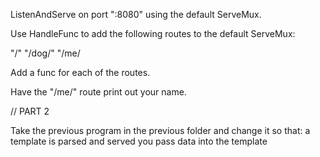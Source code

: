ListenAndServe on port ":8080" using the default ServeMux.

Use HandleFunc to add the following routes to the default ServeMux:

"/" "/dog/" "/me/

Add a func for each of the routes.

Have the "/me/" route print out your name.


// PART 2

Take the previous program in the previous folder and change it so that:
a template is parsed and served
you pass data into the template